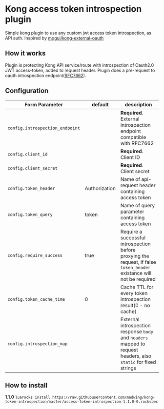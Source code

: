 # Kong access token introspection plugin

Simple kong plugin to use any custom jwt access token introspection, as API auth.
Inspired by [mogui/kong-external-oauth](https://github.com/mogui/kong-external-oauth)

## How it works

Plugin is protecting Kong API service/route with introspection of Oauth2.0 JWT access-token, added to request header. Plugin does a pre-request to oauth introspection endpoint([RFC7662](https://tools.ietf.org/html/rfc7662#section-2)).

## Configuration

| Form Parameter | default | description |
| --- 						| --- | --- |
| `config.introspection_endpoint`   | | **Required**. External introspection endpoint compatible with RFC7662 |
| `config.client_id`                | | **Required**. Client ID |
| `config.client_secret`            | | **Required**. Client secret |
| `config.token_header`             | Authorization | Name of api-request header containing access token |
| `config.token_query`              | token | Name of query parameter containing access token |
| `config.require_success`          | true | Require a successful introspection before proxying the request, if false `token_header` existance will not be required |
| `config.token_cache_time`         | 0 | Cache TTL for every token introspection result(0 - no cache) |
| `config.introspection_map`        | | External introspection response `body` and `headers` mapped to request headers, also `static` for fixed strings |

## How to install

**1.1.0** `luarocks install https://raw.githubusercontent.com/medwing/kong-token-introspection/master/access-token-introspection-1.1.0-0.rockspec`
